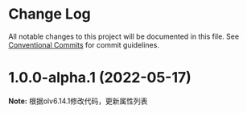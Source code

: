 # Change Log

All notable changes to this project will be documented in this file.
See [Conventional Commits](https://conventionalcommits.org) for commit guidelines.

# 1.0.0-alpha.1 (2022-05-17)

**Note:** 根据olv6.14.1修改代码，更新属性列表
